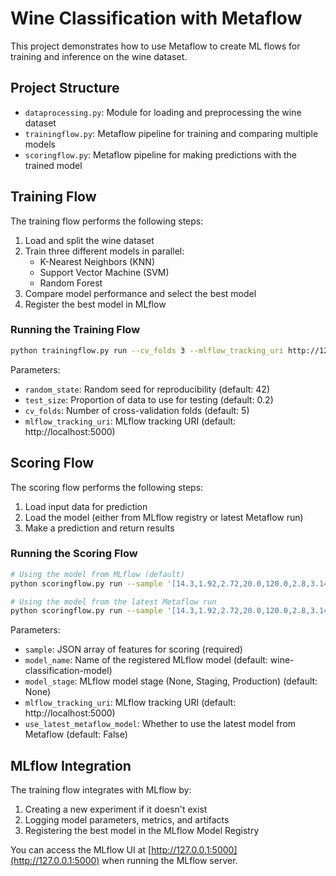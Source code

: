 # Wine Classification with Metaflow

This project demonstrates how to use Metaflow to create ML flows for training and inference on the wine dataset.

## Project Structure

- `dataprocessing.py`: Module for loading and preprocessing the wine dataset
- `trainingflow.py`: Metaflow pipeline for training and comparing multiple models
- `scoringflow.py`: Metaflow pipeline for making predictions with the trained model

## Training Flow

The training flow performs the following steps:

1. Load and split the wine dataset
2. Train three different models in parallel:
   - K-Nearest Neighbors (KNN)
   - Support Vector Machine (SVM)
   - Random Forest
3. Compare model performance and select the best model
4. Register the best model in MLflow

### Running the Training Flow

```bash
python trainingflow.py run --cv_folds 3 --mlflow_tracking_uri http://127.0.0.1:5000
```

Parameters:
- `random_state`: Random seed for reproducibility (default: 42)
- `test_size`: Proportion of data to use for testing (default: 0.2)
- `cv_folds`: Number of cross-validation folds (default: 5)
- `mlflow_tracking_uri`: MLflow tracking URI (default: http://localhost:5000)

## Scoring Flow

The scoring flow performs the following steps:

1. Load input data for prediction
2. Load the model (either from MLflow registry or latest Metaflow run)
3. Make a prediction and return results

### Running the Scoring Flow

```bash
# Using the model from MLflow (default)
python scoringflow.py run --sample '[14.3,1.92,2.72,20.0,120.0,2.8,3.14,0.33,1.97,6.2,1.07,2.65,1280.0]' --mlflow_tracking_uri http://127.0.0.1:5000

# Using the model from the latest Metaflow run
python scoringflow.py run --sample '[14.3,1.92,2.72,20.0,120.0,2.8,3.14,0.33,1.97,6.2,1.07,2.65,1280.0]' --use_latest_metaflow_model True
```

Parameters:
- `sample`: JSON array of features for scoring (required)
- `model_name`: Name of the registered MLflow model (default: wine-classification-model)
- `model_stage`: MLflow model stage (None, Staging, Production) (default: None)
- `mlflow_tracking_uri`: MLflow tracking URI (default: http://localhost:5000)
- `use_latest_metaflow_model`: Whether to use the latest model from Metaflow (default: False)

## MLflow Integration

The training flow integrates with MLflow by:

1. Creating a new experiment if it doesn't exist
2. Logging model parameters, metrics, and artifacts
3. Registering the best model in the MLflow Model Registry

You can access the MLflow UI at [http://127.0.0.1:5000](http://127.0.0.1:5000) when running the MLflow server. 
